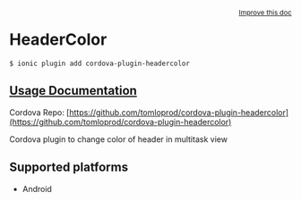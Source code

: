 
<a style="float:right;font-size:12px;" href="http://github.com/driftyco/ionic-native/edit/master/src/@ionic-native/plugins/headercolor/index.ts#L0">
  Improve this doc
</a>

# HeaderColor
<!-- end header block -->

```
$ ionic plugin add cordova-plugin-headercolor
```

## [Usage Documentation](https://ionicframework.com/docs/v2/native/headercolor/)

Cordova Repo: [https://github.com/tomloprod/cordova-plugin-headercolor](https://github.com/tomloprod/cordova-plugin-headercolor)

<!-- description -->
Cordova plugin to change color of header in multitask view

<!-- @platforms tag -->
## Supported platforms

- Android

<!-- @platforms tag end -->
<!-- end for prop in method.decorators[0].argumentInfo -->
<!-- end content block -->
<!-- end body block -->
